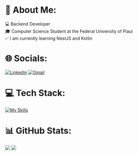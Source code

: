 # 👋 About Me:
💻 Backend Developer<br>🎓 Computer Science Student at the Federal University of Piauí<br>✅ I am currently learning NestJS and Kotlin

# 🌐 Socials:
[![Linkedin]( https://img.shields.io/badge/LinkedIn-0077B5?style=for-the-badge&logo=linkedin&logoColor=white)](https://www.linkedin.com/in/joão-filipe-batista-4b3640212/)
[![Gmail](https://img.shields.io/badge/Gmail-c14438?style=for-the-badge&logo=Gmail&logoColor=white&link=mailto:joaofilipeb045@gmail.com)](mailto:joaofilipeb045@gmail.com/)

# 💻 Tech Stack:
[![My Skills](https://skillicons.dev/icons?i=js,ts,py,kotlin,androidstudio,nestjs,django,react,nextjs,materialui,postgres,mongodb,linux,docker,git)](https://skillicons.dev)

# 📊 GitHub Stats:
![](https://github-readme-streak-stats.herokuapp.com/?user=JFBatista023&theme=blue-green&hide_border=false)
![](https://github-readme-stats-git-masterrstaa-rickstaa.vercel.app/api/top-langs/?username=JFBatista023&theme=blue-green&hide_border=false&include_all_commits=false&count_private=false&layout=compact)
